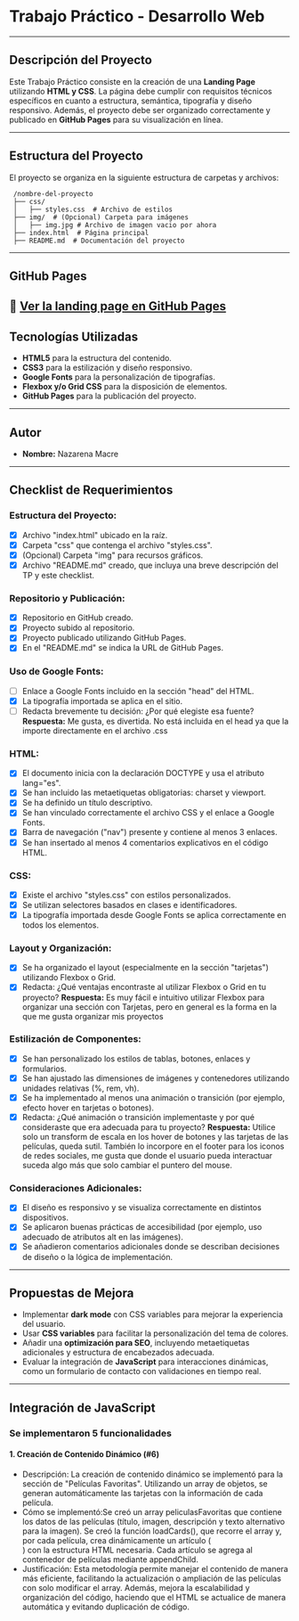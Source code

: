 # Trabajo Práctico - Desarrollo Web

---
## Descripción del Proyecto
Este Trabajo Práctico consiste en la creación de una **Landing Page** utilizando **HTML y CSS**. La página debe cumplir con requisitos técnicos específicos en cuanto a estructura, semántica, tipografía y diseño responsivo. Además, el proyecto debe ser organizado correctamente y publicado en **GitHub Pages** para su visualización en línea.

---
## Estructura del Proyecto
El proyecto se organiza en la siguiente estructura de carpetas y archivos:
```
 /nombre-del-proyecto
 ├── css/
 │   ├── styles.css  # Archivo de estilos
 ├── img/  # (Opcional) Carpeta para imágenes
 │   ├── img.jpg # Archivo de imagen vacio por ahora
 ├── index.html  # Página principal
 ├── README.md  # Documentación del proyecto
```
---
## GitHub Pages
🔗 [Ver la landing page en GitHub Pages](https://gabycrem.github.io/IFTS29-FrontEnd-PFO1-Ind/)
---
## Tecnologías Utilizadas
- **HTML5** para la estructura del contenido.
- **CSS3** para la estilización y diseño responsivo.
- **Google Fonts** para la personalización de tipografías.
- **Flexbox y/o Grid CSS** para la disposición de elementos.
- **GitHub Pages** para la publicación del proyecto.

---
## Autor
- **Nombre:** Nazarena Macre

---
## Checklist de Requerimientos

### Estructura del Proyecto:
- [X] Archivo "index.html" ubicado en la raíz.
- [X] Carpeta "css" que contenga el archivo "styles.css".
- [X] (Opcional) Carpeta "img" para recursos gráficos.
- [X] Archivo "README.md" creado, que incluya una breve descripción del TP y este checklist.

### Repositorio y Publicación:
- [X] Repositorio en GitHub creado.
- [X] Proyecto subido al repositorio.
- [X] Proyecto publicado utilizando GitHub Pages.
- [X] En el "README.md" se indica la URL de GitHub Pages.

### Uso de Google Fonts:
- [ ] Enlace a Google Fonts incluido en la sección "head" del HTML.
- [X] La tipografía importada se aplica en el sitio.
- [ ] Redacta brevemente tu decisión: ¿Por qué elegiste esa fuente?
  **Respuesta:** Me gusta, es divertida. No está incluida en el head ya que la importe directamente en el archivo .css

### HTML:
- [X] El documento inicia con la declaración DOCTYPE y usa el atributo lang="es".
- [X] Se han incluido las metaetiquetas obligatorias: charset y viewport.
- [X] Se ha definido un título descriptivo.
- [X] Se han vinculado correctamente el archivo CSS y el enlace a Google Fonts.
- [X] Barra de navegación ("nav") presente y contiene al menos 3 enlaces.
- [X] Se han insertado al menos 4 comentarios explicativos en el código HTML.

### CSS:
- [X] Existe el archivo "styles.css" con estilos personalizados.
- [X] Se utilizan selectores basados en clases e identificadores.
- [X] La tipografía importada desde Google Fonts se aplica correctamente en todos los elementos.

### Layout y Organización:
- [X] Se ha organizado el layout (especialmente en la sección "tarjetas") utilizando Flexbox o Grid.
- [X] Redacta: ¿Qué ventajas encontraste al utilizar Flexbox o Grid en tu proyecto?
  **Respuesta:** Es muy fácil e intuitivo utilizar Flexbox para organizar una sección con Tarjetas, pero en general es la forma en la que me gusta organizar mis proyectos

### Estilización de Componentes:
- [X] Se han personalizado los estilos de tablas, botones, enlaces y formularios.
- [X] Se han ajustado las dimensiones de imágenes y contenedores utilizando unidades relativas (%, rem, vh).
- [X] Se ha implementado al menos una animación o transición (por ejemplo, efecto hover en tarjetas o botones).
- [X] Redacta: ¿Qué animación o transición implementaste y por qué consideraste que era adecuada para tu proyecto?
  **Respuesta:** Utilice solo un transform de escala en los hover de botones y las tarjetas de las películas, queda sutil. También lo incorpore en el footer para los iconos de redes sociales, me gusta que donde el usuario pueda interactuar suceda algo más que solo cambiar el puntero del mouse. 

### Consideraciones Adicionales:
- [X] El diseño es responsivo y se visualiza correctamente en distintos dispositivos.
- [X] Se aplicaron buenas prácticas de accesibilidad (por ejemplo, uso adecuado de atributos alt en las imágenes).
- [X] Se añadieron comentarios adicionales donde se describan decisiones de diseño o la lógica de implementación.

---
## Propuestas de Mejora
- Implementar **dark mode** con CSS variables para mejorar la experiencia del usuario.
- Usar **CSS variables** para facilitar la personalización del tema de colores.
- Añadir una **optimización para SEO**, incluyendo metaetiquetas adicionales y estructura de encabezados adecuada.
- Evaluar la integración de **JavaScript** para interacciones dinámicas, como un formulario de contacto con validaciones en tiempo real.

---
## Integración de JavaScript

### Se implementaron 5 funcionalidades

#### 1. Creación de Contenido Dinámico (#6)
 * Descripción: La creación de contenido dinámico se implementó para la sección de "Películas Favoritas". Utilizando un array de objetos, se generan automáticamente las tarjetas con la información de cada película.
 * Cómo se implementó:Se creó un array peliculasFavoritas que contiene los datos de las películas (título, imagen, descripción y texto alternativo para la imagen). Se creó la función loadCards(), que recorre el array y, por cada película, crea dinámicamente un artículo (<article>) con la estructura HTML necesaria. Cada artículo se agrega al contenedor de películas mediante appendChild.
 * Justificación: Esta metodología permite manejar el contenido de manera más eficiente, facilitando la actualización o ampliación de las películas con solo modificar el array. Además, mejora la escalabilidad y organización del código, haciendo que el HTML se actualice de manera automática y evitando duplicación de código.
